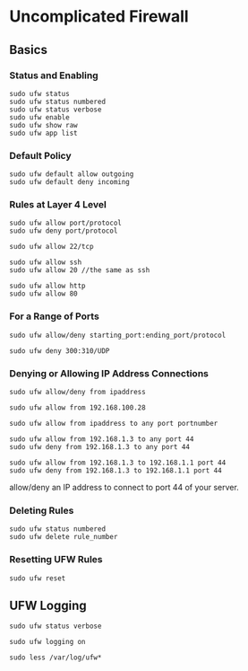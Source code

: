 # Uncomplicated Firewall
## Basics
### Status and Enabling
```
sudo ufw status
sudo ufw status numbered
sudo ufw status verbose
sudo ufw enable
sudo ufw show raw
sudo ufw app list
```


### Default Policy
```
sudo ufw default allow outgoing
sudo ufw default deny incoming
```
### Rules at Layer 4 Level

```
sudo ufw allow port/protocol
sudo ufw deny port/protocol
```

```
sudo ufw allow 22/tcp
```

```
sudo ufw allow ssh
sudo ufw allow 20 //the same as ssh

sudo ufw allow http
sudo ufw allow 80
```
### For a Range of Ports 

```
sudo ufw allow/deny starting_port:ending_port/protocol
```
```
sudo ufw deny 300:310/UDP
```

### Denying or Allowing IP Address Connections

```
sudo ufw allow/deny from ipaddress
```
```
sudo ufw allow from 192.168.100.28
```

```
sudo ufw allow from ipaddress to any port portnumber
```
```
sudo ufw allow from 192.168.1.3 to any port 44
sudo ufw deny from 192.168.1.3 to any port 44
```

```
sudo ufw allow from 192.168.1.3 to 192.168.1.1 port 44
sudo ufw deny from 192.168.1.3 to 192.168.1.1 port 44
```
allow/deny an IP address to connect to port 44 of your server.

### Deleting Rules

```
sudo ufw status numbered
sudo ufw delete rule_number
```

### Resetting UFW Rules
```
sudo ufw reset
```

## UFW Logging
```
sudo ufw status verbose
```
```
sudo ufw logging on
```
```
sudo less /var/log/ufw*
```











